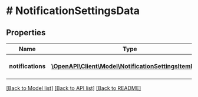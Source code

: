 # # NotificationSettingsData

## Properties

Name | Type | Description | Notes
------------ | ------------- | ------------- | -------------
**notifications** | [**\OpenAPI\Client\Model\NotificationSettingsItemData[]**](NotificationSettingsItemData.md) | The notification types | [optional]

[[Back to Model list]](../../README.md#models) [[Back to API list]](../../README.md#endpoints) [[Back to README]](../../README.md)
